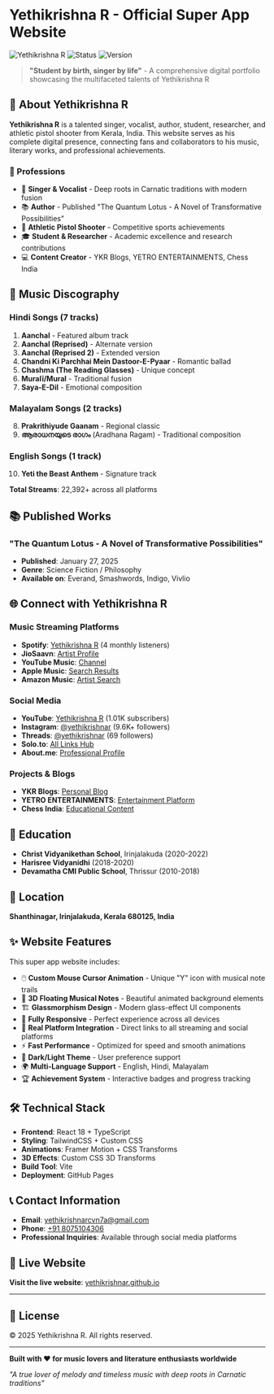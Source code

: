 # Yethikrishna R - Official Super App Website

![Yethikrishna R](https://img.shields.io/badge/Artist-Yethikrishna%20R-purple?style=for-the-badge)
![Status](https://img.shields.io/badge/Status-Live-brightgreen?style=for-the-badge)
![Version](https://img.shields.io/badge/Version-2.0-blue?style=for-the-badge)

> **"Student by birth, singer by life"** - A comprehensive digital portfolio showcasing the multifaceted talents of Yethikrishna R

## 🎵 About Yethikrishna R

**Yethikrishna R** is a talented singer, vocalist, author, student, researcher, and athletic pistol shooter from Kerala, India. This website serves as his complete digital presence, connecting fans and collaborators to his music, literary works, and professional achievements.

### 🌟 Professions
- 🎤 **Singer & Vocalist** - Deep roots in Carnatic traditions with modern fusion
- 📚 **Author** - Published "The Quantum Lotus - A Novel of Transformative Possibilities"
- 🎯 **Athletic Pistol Shooter** - Competitive sports achievements
- 🎓 **Student & Researcher** - Academic excellence and research contributions
- 💻 **Content Creator** - YKR Blogs, YETRO ENTERTAINMENTS, Chess India

## 🎵 Music Discography

### Hindi Songs (7 tracks)
1. **Aanchal** - Featured album track
2. **Aanchal (Reprised)** - Alternate version
3. **Aanchal (Reprised 2)** - Extended version
4. **Chandni Ki Parchhai Mein Dastoor-E-Pyaar** - Romantic ballad
5. **Chashma (The Reading Glasses)** - Unique concept
6. **Muralī/Mural** - Traditional fusion
7. **Saya-E-Dil** - Emotional composition

### Malayalam Songs (2 tracks)
8. **Prakrithiyude Gaanam** - Regional classic
9. **ആരാധനയുടെ രാഗം** (Aradhana Ragam) - Traditional composition

### English Songs (1 track)
10. **Yeti the Beast Anthem** - Signature track

**Total Streams**: 22,392+ across all platforms

## 📚 Published Works

### "The Quantum Lotus - A Novel of Transformative Possibilities"
- **Published**: January 27, 2025
- **Genre**: Science Fiction / Philosophy
- **Available on**: Everand, Smashwords, Indigo, Vivlio

## 🌐 Connect with Yethikrishna R

### Music Streaming Platforms
- **Spotify**: [Yethikrishna R](https://open.spotify.com/artist/6Uz2NJsclo5gLFywuePK7J) (4 monthly listeners)
- **JioSaavn**: [Artist Profile](https://www.jiosaavn.com/artist/yethikrishna-r-songs/H8K4YJZahvc_)
- **YouTube Music**: [Channel](https://music.youtube.com/channel/UCO_cdyaS-CaiLmdHJ_5pR8Q)
- **Apple Music**: [Search Results](https://music.apple.com/search?term=Yethikrishna%20R)
- **Amazon Music**: [Artist Search](https://music.amazon.com/search/Yethikrishna%20R)

### Social Media
- **YouTube**: [Yethikrishna R](https://youtube.com/channel/UCO_cdyaS-CaiLmdHJ_5pR8Q) (1.01K subscribers)
- **Instagram**: [@yethikrishnar](https://www.instagram.com/yethikrishnar/) (9.6K+ followers)
- **Threads**: [@yethikrishnar](https://www.threads.com/@yethikrishnar) (69 followers)
- **Solo.to**: [All Links Hub](https://solo.to/yethikrishna_r)
- **About.me**: [Professional Profile](https://about.me/yethikrishnar)

### Projects & Blogs
- **YKR Blogs**: [Personal Blog](https://yethikrishnar.wixsite.com/ykrblogs)
- **YETRO ENTERTAINMENTS**: [Entertainment Platform](https://yethikrishnar.wixsite.com/yetro-entertainments)
- **Chess India**: [Educational Content](https://chess-india.yolasite.com/)

## 🏫 Education
- **Christ Vidyanikethan School**, Irinjalakuda (2020-2022)
- **Harisree Vidyanidhi** (2018-2020)
- **Devamatha CMI Public School**, Thrissur (2010-2018)

## 📍 Location
**Shanthinagar, Irinjalakuda, Kerala 680125, India**

## ✨ Website Features

This super app website includes:

- 🖱️ **Custom Mouse Cursor Animation** - Unique "Y" icon with musical note trails
- 🎵 **3D Floating Musical Notes** - Beautiful animated background elements
- 🏗️ **Glassmorphism Design** - Modern glass-effect UI components
- 📱 **Fully Responsive** - Perfect experience across all devices
- 🔗 **Real Platform Integration** - Direct links to all streaming and social platforms
- ⚡ **Fast Performance** - Optimized for speed and smooth animations
- 🌙 **Dark/Light Theme** - User preference support
- 🌍 **Multi-Language Support** - English, Hindi, Malayalam
- 🏆 **Achievement System** - Interactive badges and progress tracking

## 🛠️ Technical Stack

- **Frontend**: React 18 + TypeScript
- **Styling**: TailwindCSS + Custom CSS
- **Animations**: Framer Motion + CSS Transforms
- **3D Effects**: Custom CSS 3D Transforms
- **Build Tool**: Vite
- **Deployment**: GitHub Pages

## 📞 Contact Information

- **Email**: [yethikrishnarcvn7a@gmail.com](mailto:yethikrishnarcvn7a@gmail.com)
- **Phone**: [+91 8075104306](tel:+918075104306)
- **Professional Inquiries**: Available through social media platforms

## 🚀 Live Website

**Visit the live website**: [yethikrishnar.github.io](https://yethikrishnar.github.io)

---

## 📜 License

© 2025 Yethikrishna R. All rights reserved.

---

**Built with ❤️ for music lovers and literature enthusiasts worldwide**

*"A true lover of melody and timeless music with deep roots in Carnatic traditions"*
